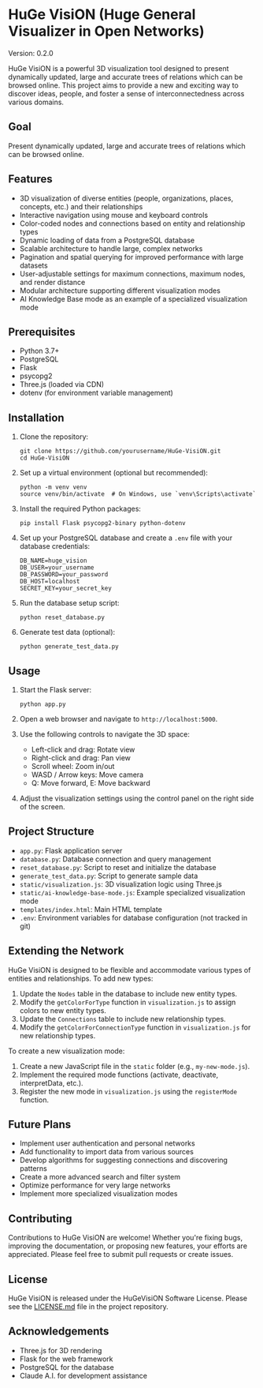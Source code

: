 # HuGe VisiON (Huge General Visualizer in Open Networks)

Version: 0.2.0

HuGe VisiON is a powerful 3D visualization tool designed to present dynamically updated, large and accurate trees of relations which can be browsed online. This project aims to provide a new and exciting way to discover ideas, people, and foster a sense of interconnectedness across various domains.

## Goal

Present dynamically updated, large and accurate trees of relations which can be browsed online.

## Features

- 3D visualization of diverse entities (people, organizations, places, concepts, etc.) and their relationships
- Interactive navigation using mouse and keyboard controls
- Color-coded nodes and connections based on entity and relationship types
- Dynamic loading of data from a PostgreSQL database
- Scalable architecture to handle large, complex networks
- Pagination and spatial querying for improved performance with large datasets
- User-adjustable settings for maximum connections, maximum nodes, and render distance
- Modular architecture supporting different visualization modes
- AI Knowledge Base mode as an example of a specialized visualization mode

## Prerequisites

- Python 3.7+
- PostgreSQL
- Flask
- psycopg2
- Three.js (loaded via CDN)
- dotenv (for environment variable management)

## Installation

1. Clone the repository:
   ```
   git clone https://github.com/yourusername/HuGe-VisiON.git
   cd HuGe-VisiON
   ```

2. Set up a virtual environment (optional but recommended):
   ```
   python -m venv venv
   source venv/bin/activate  # On Windows, use `venv\Scripts\activate`
   ```

3. Install the required Python packages:
   ```
   pip install Flask psycopg2-binary python-dotenv
   ```

4. Set up your PostgreSQL database and create a `.env` file with your database credentials:
   ```
   DB_NAME=huge_vision
   DB_USER=your_username
   DB_PASSWORD=your_password
   DB_HOST=localhost
   SECRET_KEY=your_secret_key
   ```

5. Run the database setup script:
   ```
   python reset_database.py
   ```

6. Generate test data (optional):
   ```
   python generate_test_data.py
   ```

## Usage

1. Start the Flask server:
   ```
   python app.py
   ```

2. Open a web browser and navigate to `http://localhost:5000`.

3. Use the following controls to navigate the 3D space:
   - Left-click and drag: Rotate view
   - Right-click and drag: Pan view
   - Scroll wheel: Zoom in/out
   - WASD / Arrow keys: Move camera
   - Q: Move forward, E: Move backward

4. Adjust the visualization settings using the control panel on the right side of the screen.

## Project Structure

- `app.py`: Flask application server
- `database.py`: Database connection and query management
- `reset_database.py`: Script to reset and initialize the database
- `generate_test_data.py`: Script to generate sample data
- `static/visualization.js`: 3D visualization logic using Three.js
- `static/ai-knowledge-base-mode.js`: Example specialized visualization mode
- `templates/index.html`: Main HTML template
- `.env`: Environment variables for database configuration (not tracked in git)

## Extending the Network

HuGe VisiON is designed to be flexible and accommodate various types of entities and relationships. To add new types:

1. Update the `Nodes` table in the database to include new entity types.
2. Modify the `getColorForType` function in `visualization.js` to assign colors to new entity types.
3. Update the `Connections` table to include new relationship types.
4. Modify the `getColorForConnectionType` function in `visualization.js` for new relationship types.

To create a new visualization mode:

1. Create a new JavaScript file in the `static` folder (e.g., `my-new-mode.js`).
2. Implement the required mode functions (activate, deactivate, interpretData, etc.).
3. Register the new mode in `visualization.js` using the `registerMode` function.

## Future Plans

- Implement user authentication and personal networks
- Add functionality to import data from various sources
- Develop algorithms for suggesting connections and discovering patterns
- Create a more advanced search and filter system
- Optimize performance for very large networks
- Implement more specialized visualization modes

## Contributing

Contributions to HuGe VisiON are welcome! Whether you're fixing bugs, improving the documentation, or proposing new features, your efforts are appreciated. Please feel free to submit pull requests or create issues.

## License

HuGe VisiON is released under the HuGeVisiON Software License.
Please see the [LICENSE.md](LICENSE.md) file in the project repository.

## Acknowledgements

- Three.js for 3D rendering
- Flask for the web framework
- PostgreSQL for the database
- Claude A.I. for development assistance
